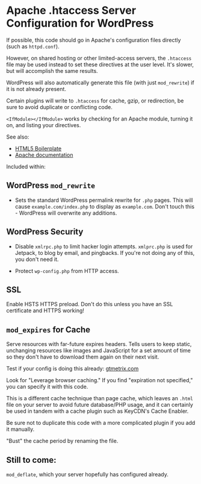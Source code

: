 # Apache .htaccess Server Configuration for WordPress

 If possible, this code should go in Apache's configuration files directly (such as `httpd.conf`).

However, on shared hosting or other limited-access servers, the `.htaccess` file may be used instead to set these directives at the user level. It's slower, but will accomplish the same results.

WordPress will also automatically generate this file (with just `mod_rewrite`) if it is not already present.

Certain plugins will write to `.htaccess` for cache, gzip, or redirection, be sure to avoid duplicate or conflicting code.

`<IfModule></IfModule>` works by checking for an Apache module, turning it on, and listing your directives.

See also:
* [HTML5 Boilerplate](https://github.com/h5bp/html5-boilerplate/blob/master/dist/.htaccess)
* [Apache documentation](https://httpd.apache.org/docs/current/howto/htaccess.html)

Included within:

## WordPress `mod_rewrite`

* Sets the standard WordPress permalink rewrite for `.php` pages. This will cause `example.com/index.php` to display as `example.com`. Don't touch this - WordPress will overwrite any additions.

## WordPress Security

* Disable `xmlrpc.php` to limit hacker login attempts. `xmlprc.php` is used for Jetpack, to blog by email, and pingbacks. If you're not doing any of this, you don't need it.

* Protect `wp-config.php` from HTTP access.

## SSL

Enable HSTS HTTPS preload. Don't do this unless you have an SSL certificate and HTTPS working!

## `mod_expires` for Cache

Serve resources with far-future expires headers. Tells users to keep static, unchanging resources like images and JavaScript for a set amount of time so they don't have to download them again on their next visit.

Test if your config is doing this already: [gtmetrix.com](https://gtmetrix.com/)

Look for "Leverage browser caching." If you find "expiration not specified," you can specify it with this code.

This is a different cache technique than page cache, which leaves an `.html` file on your server to avoid future database/PHP usage, and
it can certainly be used in tandem with a cache plugin such as KeyCDN's Cache Enabler.

Be sure not to duplicate this code with a more complicated plugin if you add it manually.

"Bust" the cache period by renaming the file.

## Still to come:

`mod_deflate`, which your server hopefully has configured already.
